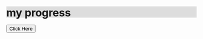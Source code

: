 <!DOCTYPE html>
<html>
<head> <title> All Abdate News </title>

<style>

#myProgress {
  position: relative;
  width: 100%;
  height: 30px;
  background-color: #ddd;
}

</style>


</head>






<body>
<h1 id="myProgress">   
   my progress
   
   </h1>

<button onclick="move()">Click Here
</button>






<script> 
function move() {var elem=document.getelementbyid ("myBar");
var width= 1;
var id = setInterval(frame, 10);
function frame(){if (width >=100) {clear Interval(id);} else{width++;elem.style.width=width +'%';} 
}
}
</script>

</body>







</html>
